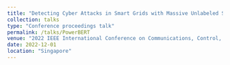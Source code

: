 ```yaml
---
title: "Detecting Cyber Attacks in Smart Grids with Massive Unlabeled Sensing Data"
collection: talks
type: "Conference proceedings talk"
permalink: /talks/PowerBERT
venue: "2022 IEEE International Conference on Communications, Control, and Computing Technologies for Smart Grids (SmartGridComm)"
date: 2022-12-01
location: "Singapore"
---
```


